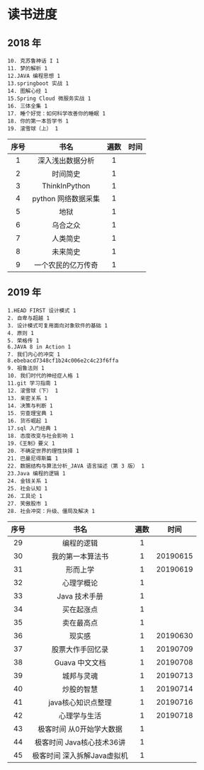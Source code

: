 # 读书进度

## 2018 年
    10. 克苏鲁神话 I 1
    11. 梦的解析 1
    12.JAVA 编程思想 1
    13.springboot 实战 1
    14. 图解心经 1
    15.Spring Cloud 微服务实战 1
    16. 三体全集 1
    17. 睡个好觉：如何科学改善你的睡眠 1
    18. 你的第一本哲学书 1
    19. 滚雪球（上） 1

| 序号  |        书名         | 遍数  | 时间  |
| :---: | :-----------------: | :---: | :---: |
|   1   |  深入浅出数据分析   |   1   |       |
|   2   |      时间简史       |   1   |       |
|   3   |    ThinkInPython    |   1   |       |
|   4   | python 网络数据采集 |   1   |       |
|   5   |        地狱         |   1   |       |
|   6   |      乌合之众       |   1   |       |
|   7   |      人类简史       |   1   |       |
|   8   |      未来简史       |   1   |       |
|   9   | 一个农民的亿万传奇  |   1   |       |

## 2019 年

    1.HEAD FIRST 设计模式 1
    2. 自卑与超越 1
    3. 设计模式可复用面向对象软件的基础 1
    4. 原则 1
    5. 荣格传 1
    6.JAVA 8 in Action 1
    7. 我们内心的冲突 1
    8.ebebacd7348cf1b24c006e2c4c23f6ffa
    9. 祖鲁法则 1
    10. 我们时代的神经症人格 1
    11.git 学习指南 1
    12. 滚雪球（下） 1
    13. 亲密关系 1
    14. 决策与判断 1
    15. 穷查理宝典 1
    16. 货币崛起 1
    17.sql 入门经典 1
    18. 态度改变与社会影响 1
    19.《王制》要义 1
    20. 不确定世界的理性抉择 1
    21. 巴曼尼得斯篇 1
    22. 数据结构与算法分析_JAVA 语言描述（第 3 版） 1
    23.Java 编程的逻辑 1
    24. 金钱关系 1
    25. 社会认知 1
    26. 工具论 1
    27. 笑傲股市 1
    28. 社会冲突：升级、僵局及解决 1

| 序号  |            书名             | 遍数  |   时间   |
| :---: | :-------------------------: | :---: | :------: |
|  29   |         编程的逻辑          |   1   |          |
|  30   |      我的第一本算法书       |   1   | 20190615 |
|  31   |          形而上学           |   1   | 20190619 |
|  32   |         心理学概论          |   1   |          |
|  33   |        Java 技术手册        |   1   |          |
|  34   |         买在起涨点          |   1   |          |
|  35   |         卖在最高点          |   1   |          |
|  36   |           现实感            |   1   | 20190630 |
|  37   |      股票大作手回忆录       |   1   | 20190709 |
|  38   |       Guava 中文文档        |   1   | 20190708 |
|  39   |         城邦与灵魂          |   1   | 20190713 |
|  40   |         炒股的智慧          |   1   | 20190714 |
|  41   |     java核心知识点整理      |   1   | 20190716 |
|  42   |        心理学与生活         |   1   | 20190718 |
|  43   |  极客时间 从0开始学大数据   |   1   |          |
|  44   |  极客时间 Java核心技术36讲  |   1   |          |
|  45   | 极客时间 深入拆解Java虚拟机 |   1   |          |

